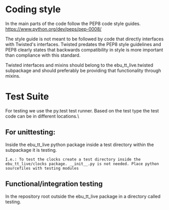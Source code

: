 
Coding style
============

In the main parts of the code follow the PEP8 code style guides.
https://www.python.org/dev/peps/pep-0008/

The style guide is not meant to be followed by code that directly interfaces with Twisted's
interfaces. Twisted predates the PEP8 style guidelines and PEP8 clearly states that backwards
compatibility in style is more important than compliance with this standard.

Twisted interfaces and mixins should belong to the ebu_tt_live.twisted subpackage and
should preferably be providing that functionality through mixins.


Test Suite
==========

For testing we use the py.test test runner. Based on the test type the test code can be in different locations.\

## For unittesting:

Inside the ebu_tt_live python package inside a test directory within the subpackage it is testing. 

    I.e.: To test the clocks create a test directory inside the ebu_tt_live/clocks package. __init__.py is not needed. Place python sourcefiles with testing modules
    
## Functional/integration testing

In the repository root outside the ebu_tt_live package in a directory called testing.
